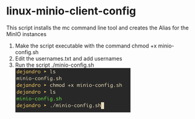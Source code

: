 # linux-minio-client-config
This script installs the mc command line tool and creates the Alias for the MinIO instances

1. Make the script executable with the command
   chmod +x minio-config.sh
2. Edit the usernames.txt and add usernames
3. Run the script
   ./minio-config.sh
      <img src="minio-config.png" width=305 height=118)>
